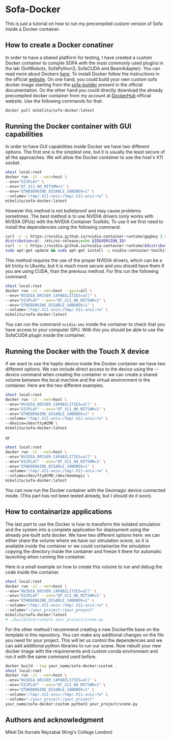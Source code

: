 # Sofa-Docker

This is just a tutorial on how to run my precompiled custom version of Sofa inside a Docker container.

## How to create a Docker conatiner

In order to have a shared platform for testing, I have created a custom Docker container to compile SOFA with the most commonly used plugins in the lab (SoftRobots, SofaPython3, SofaCUDA and BeamAdapter). You can read more about Dockers [here](https://docs.docker.com/get-started/overview/). To install Docker follow the instructions in the official [website](https://docs.docker.com/get-docker/). On one hand, you could build your own custom sofa docker image starting from the [sofa-builder](https://hub.docker.com/r/sofaframework/sofabuilder_ubuntu) present in the official documentation. On the other hand you could directly download the already precompiled docker container from my account at [DockerHub](https://hub.docker.com/) official website. Use the following commands for that.

```bash
docker pull mikelitu/sofa-docker:latest
```

## Running the Docker container with GUI capabilities

In order to have GUI capabilities inside Docker we have two different options. The first one is the simplest one, but it is usually the least secure of all the approaches. We will allow the Docker container to use the host's X11 socket.

```bash
xhost local:root
docker run -it --net=host \
--env="DISPLAY" \
--env="QT_X11_NO_MITSMH=1" \
--env="QTWEBENGINE_DISABLE_SANDBOX=1" \
--volume="/tmp/.X11-unix:/tmp/.X11-unix:rw" \
mikelitu/sofa-docker:latest
```

However this method is not bulletproof and may cause problems sometimes. The best method is to use NVIDIA drivers (only works with NVIDIA GPUs) with the NVIDIA Container Toolkits. To use it we first need to install the dependencies using the following command.

```bash
curl -s -L https://nvidia.github.io/nvidia-container-runtime/gpgkey | sudo apt-key add -
distribution=$(. /etc/os-release;echo $ID$VERSION_ID)
curl -s -L https://nvidia.github.io/nvidia-container-runtime/$distribution/nvidia-container-runtime.list |sudo tee /etc/apt/sources.list.d/nvidia-container-runtime.list
sudo apt-get update && sudo apt-get install -y nvidia-container-toolkit
```

This method requires the use of the proper NVIDIA drivers, which can be a bit tricky in Ubuntu, but it is much more secure and you should have them if you are using CUDA, than the previous method. For this run the following command. 

```bash
xhost local:root
docker run -it --net=host --gpus=all \ 
--env="NVIDIA_DRIVER_CAPABILITIES=all" \
--env="DISPLAY" --env="QT_X11_NO_MITSHM=1" \ 
--env="QTWEBENGINE_DISABLE_SANDBOX=1" \ 
--volume="/tmp/.X11-unix:/tmp/.X11-unix:rw" \ 
mikelitu/sofa-docker:latest
```

You can run the command `nvidia-smi` inside the container to check that you have access to your computer GPU. With this you should be able to use the SofaCUDA plugin inside the container. 

## Running the Docker with the Touch X device

If we want to use the haptic device inside the Docker container we have two different options. We can include direct access to the device using the *--device* command when creating the container or we can create a shared volume between the local machine and the virtual environment in the container. Here are the two different examples.

```bash
xhost local:root
docker run -it --net=host \ 
--env="NVIDIA_DRIVER_CAPABILITIES=all" \
--env="DISPLAY" --env="QT_X11_NO_MITSHM=1" \ 
--env="QTWEBENGINE_DISABLE_SANDBOX=1" \ 
--volume="/tmp/.X11-unix:/tmp/.X11-unix:rw" \
--device=/dev/ttyACM0 \ 
mikelitu/sofa-docker:latest
```
or
```bash
xhost local:root
docker run -it --net=host \ 
--env="NVIDIA_DRIVER_CAPABILITIES=all" \
--env="DISPLAY" --env="QT_X11_NO_MITSHM=1" \ 
--env="QTWEBENGINE_DISABLE_SANDBOX=1" \ 
--volume="/tmp/.X11-unix:/tmp/.X11-unix:rw" \
--volume=/dev/ttyACM0:/dev/Geomagic \ 
mikelitu/sofa-docker:latest
```

You can now run the Docker container with the Geomagic device connected inside. (This part has not been tested already, but I should do it soon).

## How to containarize applications
The last part to use the Docker is how to transform the isolated simulation and the system into a complete application for deployment using the already pre-built sofa docker. We have two different options here: we can either share the volume where we have our simulation scene, so it is available inside the container or we could containerize the simulation copying the directory inside the container and freeze it there for automatic launching when running the container.

Here is a small example on how to create this volume to run and debug the code inside the container. 

```bash
xhost local:root
docker run -it --net=host \ 
--env="NVIDIA_DRIVER_CAPABILITIES=all" \
--env="DISPLAY" --env="QT_X11_NO_MITSHM=1" \ 
--env="QTWEBENGINE_DISABLE_SANDBOX=1" \ 
--volume="/tmp/.X11-unix:/tmp/.X11-unix:rw" \
--volume="~/your_project:/your_project" 
mikelitu/sofa-docker:latest
# ./build/bin/runSofa your_project/scene.py
```

For the other method I recommend creating a new Dockerfile base on the template in this repository. You can make any additional changes on the file you need for your project. This will let us control the dependencies and we can add additional python libraries to run our scene. Now rebuilt your new docker image with the requirements and custom conda environment and run it with the same command used before.

```bash
docker build --tag your_name/sofa-docker:custom .
xhost local:root
docker run -it --net=host \ 
--env="NVIDIA_DRIVER_CAPABILITIES=all" \
--env="DISPLAY" --env="QT_X11_NO_MITSHM=1" \ 
--env="QTWEBENGINE_DISABLE_SANDBOX=1" \ 
--volume="/tmp/.X11-unix:/tmp/.X11-unix:rw" \
--volume="~/your_project:/your_project" 
your_name/sofa-docker:custom python3 your_project/scene.py
```
## Authors and acknowledgment
Mikel De Iturrate Reyzabal (King's College London)
